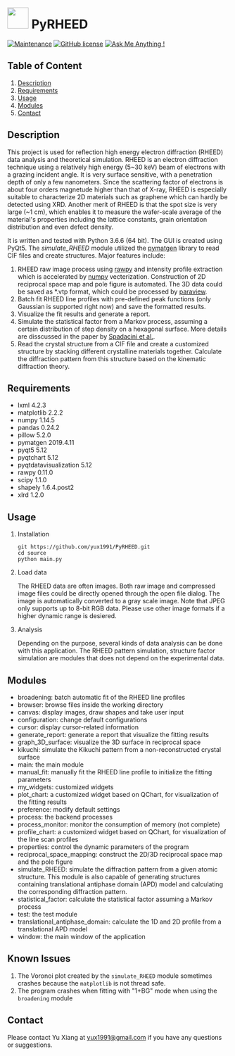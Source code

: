 # <img src="https://github.com/yux1991/PyRHEED/blob/master/source/icons/icon.png" width="48"/> PyRHEED
[![Maintenance](https://img.shields.io/badge/Maintained%3F-yes-green.svg)](https://GitHub.com/yux1991/PyRHEED/graphs/commit-activity) [![GitHub license](https://img.shields.io/github/license/yux1991/PyRHEED.svg)](https://github.com/yux1991/PyRHEED/blob/master/LICENSE) [![Ask Me Anything !](https://img.shields.io/badge/Ask%20me-anything-1abc9c.svg)](mailto:yux1991@gmail.com)

## Table of Content
1. [Description](README.md#Description)
2. [Requirements](README.md#Requirements)
3. [Usage](README.md#Usage)
4. [Modules](README.md#Structure)
5. [Contact](README.md#Contact)

## Description
This project is used for reflection high energy electron diffraction (RHEED) data analysis and theoretical simulation. 
RHEED is an electron diffraction technique using a relatively high energy (5~30 keV) beam of electrons with a grazing incident
angle. It is very surface sensitive, with a penetration depth of only a few nanometers. Since the scattering factor of electrons
is about four orders magnetude higher than that of X-ray, RHEED is especially suitable to characterize 2D materials such as graphene
which can hardly be detected using XRD. Another merit of RHEED is that the spot size is very large (~1 cm), which enables it to
measure the wafer-scale average of the material's properties including the lattice constants, grain orientation distribution and
even defect density.

It is written and tested with Python 3.6.6 (64 bit). The GUI is created using PyQt5. The *simulate_RHEED* module utilized the [pymatgen](http://pymatgen.org/) library to read CIF files and create structures. Major features include:

1. RHEED raw image process using [rawpy](https://pypi.org/project/rawpy/) and intensity profile extraction which is accelerated by [numpy](https://www.numpy.org/) vecterization. Construction of 2D reciprocal space map and pole figure is automated. The 3D data could be saved as *.vtp format, which could be processed by [paraview](https://www.paraview.org).
2. Batch fit RHEED line profiles with pre-defined peak functions (only Gaussian is supported right now) and save the formatted results.
3. Visualize the fit results and generate a report.
4. Simulate the statistical factor from a Markov process, assuming a certain distribution of step density on a hexagonal surface. More details are disscussed in the paper by [Spadacini et al.](https://www.sciencedirect.com/science/article/pii/0039602883904922).
5. Read the crystal structure from a CIF file and create a customized structure by stacking different crystalline materials together. Calculate the diffraction pattern from this structure based on the kinematic diffraction theory.

## Requirements
- lxml 4.2.3
- matplotlib 2.2.2
- numpy 1.14.5
- pandas 0.24.2
- pillow 5.2.0
- pymatgen 2019.4.11
- pyqt5 5.12
- pyqtchart 5.12
- pyqtdatavisualization 5.12
- rawpy 0.11.0
- scipy 1.1.0
- shapely 1.6.4.post2
- xlrd 1.2.0

## Usage
1. Installation
    ```
    git https://github.com/yux1991/PyRHEED.git
    cd source
    python main.py
    ```
2. Load data

    The RHEED data are often images. Both raw image and compressed image files could be directly opened 
    through the open file dialog. The image is automatically converted to a gray scale image. Note that
    JPEG only supports up to 8-bit RGB data. Please use other image formats if a higher dynamic range is desiered.
    
3. Analysis

    Depending on the purpose, several kinds of data analysis can be done with this application. The RHEED pattern
    simulation, structure factor simulation are modules that does not depend on the experimental data.
    
## Modules 
- broadening: batch automatic fit of the RHEED line profiles
- browser: browse files inside the working directory
- canvas: display images, draw shapes and take user input
- configuration: change default configurations
- cursor: display cursor-related information
- generate_report: generate a report that visualize the fitting results
- graph_3D_surface: visualize the 3D surface in reciprocal space
- kikuchi: simulate the Kikuchi pattern from a non-reconstructed crystal surface
- main: the main module
- manual_fit: manually fit the RHEED line profile to initialize the fitting parameters
- my_widgets: customized widgets
- plot_chart: a customized widget based on QChart, for visualization of the fitting results
- preference: modify default settings
- process: the backend processes
- process_monitor: monitor the consumption of memory (not complete)
- profile_chart: a customized widget based on QChart, for visualization of the line scan profiles
- properties: control the dynamic parameters of the program
- reciprocal_space_mapping: construct the 2D/3D reciprocal space map and the pole figure
- simulate_RHEED: simulate the diffraction pattern from a given atomic structure. This module is also capable of generating structures containing translational antiphase domain (APD) model and calculating the corresponding diffraction pattern. 
- statistical_factor: calculate the statistical factor assuming a Markov process 
- test: the test module
- translational_antiphase_domain: calculate the 1D and 2D profile from a translational APD model
- window: the main window of the application

## Known Issues
1. The Voronoi plot created by the `simulate_RHEED` module sometimes crashes because the `matplotlib` is not thread safe.
2. The program crashes when fitting with "1+BG" mode when using the `broadening` module

## Contact
Please contact Yu Xiang at [yux1991@gmail.com](mailto:yux1991@gmail.com) if you have any questions or suggestions.

